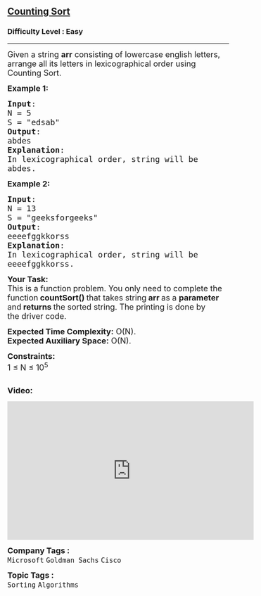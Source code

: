 <h2><a href="https://www.geeksforgeeks.org/problems/counting-sort/1?page=2&status=solved&sortBy=submissions">Counting Sort</a></h2><h3>Difficulty Level : Easy</h3><hr><div class="problems_problem_content__Xm_eO"><p><span style="font-size:18px">Given a string <strong>arr</strong> consisting of lowercase english&nbsp;letters, arrange all its letters in lexicographical order using Counting Sort.</span></p>

<p><span style="font-size:18px"><strong>Example 1:</strong></span></p>

<pre><span style="font-size:18px"><strong>Input</strong>:
N = 5
S = "edsab"
<strong>Output</strong>:
abdes
<strong>Explanation</strong>: 
In lexicographical order, string will be 
abdes.</span>
</pre>

<p><span style="font-size:18px"><strong>Example 2:</strong></span></p>

<pre><span style="font-size:18px"><strong>Input</strong>:
N = 13
S = "geeksforgeeks"
<strong>Output</strong>:
eeeefggkkorss
<strong>Explanation</strong>:
In lexicographical order, string will be 
eeeefggkkorss.</span></pre>

<p><span style="font-size:18px"><strong>Your Task:</strong><br>
This is a function<strong> </strong>problem. You only need to complete the function<strong> countSort()&nbsp;</strong>that takes string<strong> arr&nbsp;</strong>as a&nbsp;<strong>parameter </strong>and<strong> returns </strong>the sorted string. The printing is done by the&nbsp;driver code.</span></p>

<p><span style="font-size:18px"><strong>Expected Time Complexity:</strong>&nbsp;O(N).<br>
<strong>Expected Auxiliary Space:</strong>&nbsp;O(N).</span></p>

<p><span style="font-size:18px"><strong>Constraints:</strong><br>
1 ≤ N ≤ 10<sup>5</sup></span></p>

<p><br>
<strong><span style="font-size:18px">Video:</span></strong></p>

<p><iframe frameborder="0" height="315" src="https://www.youtube.com/embed/7zuGmKfUt7s" width="560"></iframe></p>
</div><p><span style=font-size:18px><strong>Company Tags : </strong><br><code>Microsoft</code>&nbsp;<code>Goldman Sachs</code>&nbsp;<code>Cisco</code>&nbsp;<br><p><span style=font-size:18px><strong>Topic Tags : </strong><br><code>Sorting</code>&nbsp;<code>Algorithms</code>&nbsp;